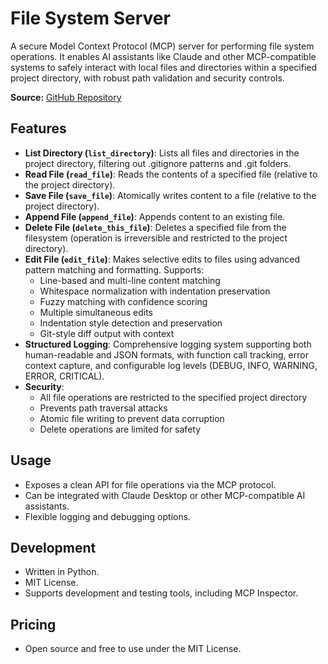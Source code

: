 # File System Server

A secure Model Context Protocol (MCP) server for performing file system operations. It enables AI assistants like Claude and other MCP-compatible systems to safely interact with local files and directories within a specified project directory, with robust path validation and security controls.

**Source:** [GitHub Repository](https://github.com/MarcusJellinghaus/mcp_server_filesystem)

## Features

- **List Directory (`list_directory`)**: Lists all files and directories in the project directory, filtering out .gitignore patterns and .git folders.
- **Read File (`read_file`)**: Reads the contents of a specified file (relative to the project directory).
- **Save File (`save_file`)**: Atomically writes content to a file (relative to the project directory).
- **Append File (`append_file`)**: Appends content to an existing file.
- **Delete File (`delete_this_file`)**: Deletes a specified file from the filesystem (operation is irreversible and restricted to the project directory).
- **Edit File (`edit_file`)**: Makes selective edits to files using advanced pattern matching and formatting. Supports:
  - Line-based and multi-line content matching
  - Whitespace normalization with indentation preservation
  - Fuzzy matching with confidence scoring
  - Multiple simultaneous edits
  - Indentation style detection and preservation
  - Git-style diff output with context
- **Structured Logging**: Comprehensive logging system supporting both human-readable and JSON formats, with function call tracking, error context capture, and configurable log levels (DEBUG, INFO, WARNING, ERROR, CRITICAL).
- **Security**:
  - All file operations are restricted to the specified project directory
  - Prevents path traversal attacks
  - Atomic file writing to prevent data corruption
  - Delete operations are limited for safety

## Usage

- Exposes a clean API for file operations via the MCP protocol.
- Can be integrated with Claude Desktop or other MCP-compatible AI assistants.
- Flexible logging and debugging options.

## Development

- Written in Python.
- MIT License.
- Supports development and testing tools, including MCP Inspector.

## Pricing

- Open source and free to use under the MIT License.